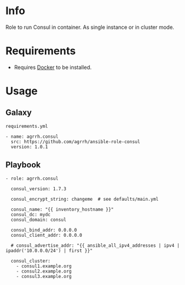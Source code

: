 # Info

Role to run Consul in container. As single instance or in cluster mode.

# Requirements

- Requires [Docker](https://www.docker.com/) to be installed.

# Usage

## Galaxy

`requirements.yml`

```
- name: agrrh.consul
  src: https://github.com/agrrh/ansible-role-consul
  version: 1.0.1
```

## Playbook

```
- role: agrrh.consul

  consul_version: 1.7.3

  consul_encrypt_string: changeme  # see defaults/main.yml

  consul_name: "{{ inventory_hostname }}"
  consul_dc: mydc
  consul_domain: consul

  consul_bind_addr: 0.0.0.0
  consul_client_addr: 0.0.0.0

  # consul_advertise_addr: "{{ ansible_all_ipv4_addresses | ipv4 | ipaddr('10.0.0.0/24') | first }}"

  consul_cluster:
    - consul1.example.org
    - consul2.example.org
    - consul3.example.org
```
